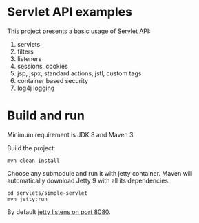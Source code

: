 # Servlet API examples
This project presents a basic usage of Servlet API:
1. servlets
2. filters
3. listeners
4. sessions, cookies
5. jsp, jspx, standard actions, jstl, custom tags
6. container based security
7. log4j logging

# Build and run
Minimum requirement is JDK 8 and Maven 3.
 
Build the project: 
```
mvn clean install
```

Choose any submodule and run it with jetty container. Maven will automatically download Jetty 9 with all its dependencies.
```
cd servlets/simple-servlet
mvn jetty:run
```

By default [jetty listens on port 8080](http://localhost:8080). 



